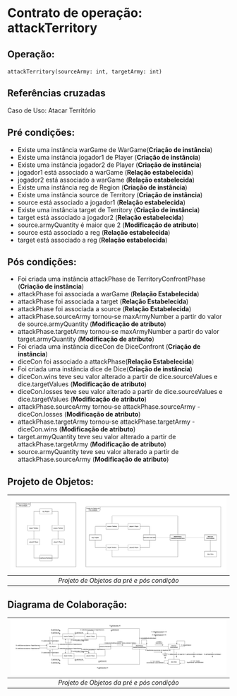 # Contrato de operação: attackTerritory

## Operação: 
`attackTerritory(sourceArmy: int, targetArmy: int)`
## Referências cruzadas
Caso de Uso: Atacar Território
## Pré condições:
- Existe uma instância warGame de WarGame(**Criação de instância**)
- Existe uma instância jogador1 de Player (**Criação de instância**)    
- Existe uma instância jogador2 de Player (**Criação de instância**)
- jogador1 está associado a warGame (**Relação estabelecida**)
- jogador2 está associado a warGame (**Relação estabelecida**)     
- Existe uma instância reg de Region (**Criação de instância**)
- Existe uma instância source de Territory (**Criação de instância**)
- source está associado a jogador1 (**Relação estabelecida**)
- Existe uma instância target de Territory (**Criação de instância**)
- target está associado a jogador2 (**Relação estabelecida**)
- source.armyQuantity é maior que 2 (**Modificação de atributo**)
- source está associado a reg (**Relação estabelecida**)
- target está associado a reg (**Relação estabelecida**)
## Pós condições:
- Foi criada uma instância attackPhase de TerritoryConfrontPhase (**Criação de instância**)
- attackPhase foi associada a warGame (**Relação Estabelecida**)
- attackPhase foi associada a target (**Relação Estabelecida**)
- attackPhase foi associada a source (**Relação Estabelecida**)
- attackPhase.sourceArmy tornou-se maxArmyNumber a partir do valor de source.armyQuantity (**Modificação de atributo**)
- attackPhase.targetArmy tornou-se maxArmyNumber a partir do valor target.armyQuantity (**Modificação de atributo**)
- Foi criada uma instância diceCon de DiceConfront (**Criação de instância**)
- diceCon foi associado a attackPhase(**Relação Estabelecida**)
- Foi criada uma instância dice de Dice(**Criação de instância**)
- diceCon.wins teve seu valor alterado a partir de dice.sourceValues e dice.targetValues (**Modificação de atributo**)
- diceCon.losses teve seu valor alterado a partir de dice.sourceValues e dice.targetValues (**Modificação de atributo**)
- attackPhase.sourceArmy tornou-se attackPhase.sourceArmy - diceCon.losses (**Modificação de atributo**)
- attackPhase.targetArmy tornou-se attackPhase.targetArmy - diceCon.wins (**Modificação de atributo**)
- target.armyQuantity teve seu valor alterado a partir de attackPhase.targetArmy (**Modificação de atributo**)
- source.armyQuantity teve seu valor alterado a partir de attackPhase.sourceArmy (**Modificação de atributo**)

## Projeto de Objetos:

| ![Projeto de Objetos](object-project.png) | 
|:--:| 
| *Projeto de Objetos da pré e pós condição* |

## Diagrama de Colaboração:

| ![Projeto de Objetos](collaboration-diagram.png) | 
|:--:| 
| *Projeto de Objetos da pré e pós condição* |

